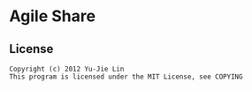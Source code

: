 Agile Share
===========

License
-------

    Copyright (c) 2012 Yu-Jie Lin
    This program is licensed under the MIT License, see COPYING
